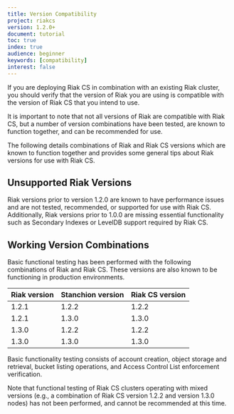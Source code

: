 ```yaml
---
title: Version Compatibility
project: riakcs
version: 1.2.0+
document: tutorial
toc: true
index: true
audience: beginner
keywords: [compatibility]
interest: false
---
```


If you are deploying Riak CS in combination with an existing Riak cluster, you
should verify that the version of Riak you are using is compatible with the
version of Riak CS that you intend to use.

It is important to note that not all versions of Riak are compatible with
Riak CS, but a number of version combinations have been tested, are known to
function together, and can be recommended for use.

The following details combinations of Riak and Riak CS versions which are
known to function together and provides some general tips about Riak versions
for use with Riak CS.

## Unsupported Riak Versions

Riak versions prior to version 1.2.0 are known to have performance issues and
are not tested, recommended, or supported for use with Riak CS. Additionally,
Riak versions prior to 1.0.0 are missing essential functionality such as
Secondary Indexes or LevelDB support required by Riak CS.

## Working Version Combinations

Basic functional testing has been performed with the following combinations of
Riak and Riak CS. These versions are also known to be functioning in
production environments.

Riak version  | Stanchion version | Riak CS version
--------------|-------------------|----------------
1.2.1         | 1.2.2             | 1.2.2
1.2.1         | 1.3.0             | 1.3.0
1.3.0         | 1.2.2             | 1.2.2
1.3.0         | 1.3.0             | 1.3.0

Basic functionality testing consists of account creation, object storage and
retrieval, bucket listing operations, and Access Control List enforcement
verification.

Note that functional testing of Riak CS clusters operating with mixed versions
(e.g., a combination of Riak CS version 1.2.2 and version 1.3.0 nodes) has not
been performed, and cannot be recommended at this time.
